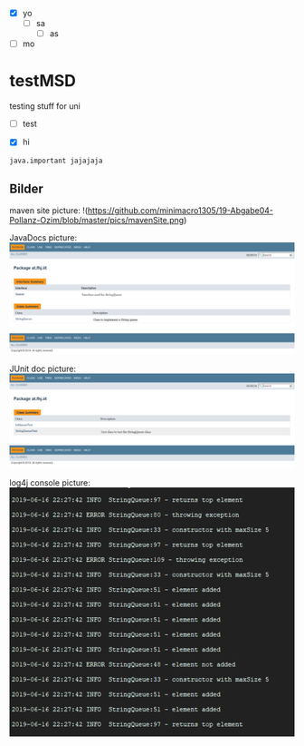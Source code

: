 - [x] yo
  - [ ] sa
    - [ ] as
- [ ] mo

# testMSD

testing stuff for uni


- [ ] test
- [x] hi


`java.important
jajajaja`


## Bilder
maven site picture:
!(https://github.com/minimacro1305/19-Abgabe04-Pollanz-Ozim/blob/master/pics/mavenSite.png)

JavaDocs picture:
![JavaDoc](https://github.com/minimacro1305/19-Abgabe04-Pollanz-Ozim/blob/master/pics/javaDocs.png)

JUnit doc picture:
![JUnit](https://github.com/minimacro1305/19-Abgabe04-Pollanz-Ozim/blob/master/pics/TestDocs.png)

log4j console picture:
![console](https://github.com/minimacro1305/19-Abgabe04-Pollanz-Ozim/blob/master/pics/log4j.png)

